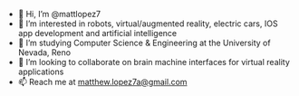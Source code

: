 - 👋 Hi, I’m @mattlopez7
- 👀 I’m interested in robots, virtual/augmented reality, electric cars, IOS app development and artificial intelligence
- 🌱 I’m studying Computer Science & Engineering at the University of Nevada, Reno
- 💞️ I’m looking to collaborate on brain machine interfaces for virtual reality applications
- 📫 Reach me at matthew.lopez7a@gmail.com
